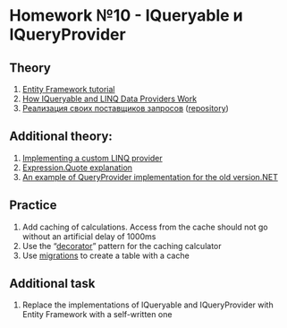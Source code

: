 # Homework №10 - IQueryable и IQueryProvider

## Theory
 1. [Entity Framework tutorial](https://www.entityframeworktutorial.net/efcore/entity-framework-core.aspx)
 2.  [How IQueryable and LINQ Data Providers Work](https://sudonull.com/post/98962-How-IQueryable-and-LINQ-Data-Providers-Work)
 3. [Реализация своих поставщиков запросов](https://www.youtube.com/watch?v=QVdfx51mlao&feature=youtu.be) ([repository](https://github.com/anetegithub/Linq.GraphQL))

## Additional theory:
1.  [Implementing a custom LINQ provider](https://jacopretorius.net/2010/01/implementing-a-custom-linq-provider.html)
2.  [Expression.Quote explanation](https://stackoverflow.com/questions/3716492/what-does-expression-quote-do-that-expression-constant-can-t-already-do/3753382#3753382)
3.  [An example of QueryProvider implementation for the old version.NET](https://weblogs.asp.net/dixin/understanding-linq-to-sql-10-implementing-linq-to-sql-provider)

## Practice
 1.  Add caching of calculations. Access from the cache should not go without an artificial delay of 1000ms
2.  Use the “[decorator](https://refactoring.guru/ru/design-patterns/decorator)” pattern for the caching calculator
3. Use [migrations](https://docs.microsoft.com/en-us/ef/core/managing-schemas/migrations/?tabs=dotnet-core-cli) to create a table with a cache

## Additional task
1. Replace the implementations of IQueryable and IQueryProvider with Entity Framework with a self-written one
